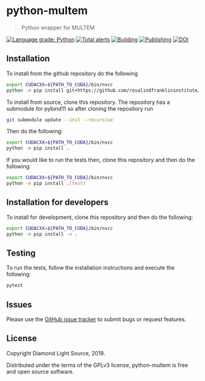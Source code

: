 # python-multem
> Python wrapper for MULTEM

[![Language grade: Python](https://img.shields.io/lgtm/grade/python/g/rosalindfranklininstitute/python-multem.svg?logo=lgtm&logoWidth=18)](https://lgtm.com/projects/g/rosalindfranklininstitute/python-multem/context:python)
[![Total alerts](https://img.shields.io/lgtm/alerts/g/rosalindfranklininstitute/python-multem.svg?logo=lgtm&logoWidth=18)](https://lgtm.com/projects/g/rosalindfranklininstitute/python-multem/alerts/)
[![Building](https://github.com/rosalindfranklininstitute/python-multem/actions/workflows/python-package.yml/badge.svg)](https://github.com/rosalindfranklininstitute/python-multem/actions/workflows/python-package.yml)
[![Publishing](https://github.com/rosalindfranklininstitute/python-multem/actions/workflows/python-publish.yml/badge.svg)](https://github.com/rosalindfranklininstitute/python-multem/actions/workflows/python-publish.yml)
[![DOI](https://zenodo.org/badge/201027691.svg)](https://zenodo.org/badge/latestdoi/201027691)

## Installation

To install from the github repository do the following

```sh
export CUDACXX=${PATH_TO_CUDA}/bin/nvcc
python -m pip install git+https://github.com/rosalindfranklininstitute/python-multem.git@master
```

To install from source, clone this repository. The repository has a submodule
for pybind11 so after cloning the repository run

```sh
git submodule update --init --recursive
```

Then do the following:

```sh
export CUDACXX=${PATH_TO_CUDA}/bin/nvcc
python -m pip install .
```

If you would like to run the tests then, clone this repository and then do the following:

```sh
export CUDACXX=${PATH_TO_CUDA}/bin/nvcc
python -m pip install .[test]
```

## Installation for developers

To install for development, clone this repository and then do the following:

```sh
export CUDACXX=${PATH_TO_CUDA}/bin/nvcc
python -m pip install -e .
```

## Testing

To run the tests, follow the installation instructions and execute the following:

```sh
pytest
```

## Issues

Please use the [GitHub issue tracker](https://github.com/rosalindfranklininstitute/python-multem/issues) to submit bugs or request features.

## License

Copyright Diamond Light Source, 2019.

Distributed under the terms of the GPLv3 license, python-multem is free and open source software.

